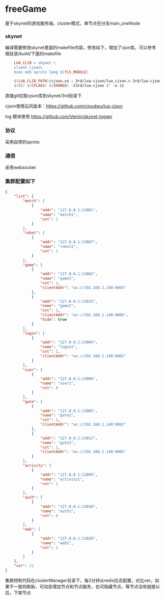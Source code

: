 # freeGame
基于skynet的游戏服务端，cluster模式，单节点在分支main_oneNode

### skynet
编译需要修改skynet里面的makefile内容，修改如下，增加了cjon库，可以参考根目录/build/下面的makefile

```makefile
    LUA_CLIB = skynet \
    client cjson\
    bson md5 sproto lpeg $(TLS_MODULE)
```

```makefile
    $(LUA_CLIB_PATH)/cjson.so : 3rd/lua-cjson/lua_cjson.c 3rd/lua-cjson/fpconv.c 3rd/lua-cjson/strbuf.c | $(LUA_CLIB_PATH)
	$(CC) $(CFLAGS) $(SHARED) -I3rd/lua-cjson $^ -o $@ 
```

直接git拉取cjson库到skynet/3rd目录下

cjson使用云风版本：https://github.com/cloudwu/lua-cjson

log 模块使用 https://github.com/Veinin/skynet-logger

### 协议
采用自带的sproto

### 通信
采用websocket

### 集群配置如下
``` json
{
    "list": {
        "match": [
            {
                "addr": "127.0.0.1:13001",
                "name": "match1",
                "cnt": 1
            }
        ],
        "robot": [
            {
                "addr": "127.0.0.1:13007",
                "name": "robot1",
                "cnt": 1
            }
        ],
        "game": [
            {
                "addr": "127.0.0.1:13002",
                "name": "game1",
                "cnt": 1,
                "clientAddr": "ws://192.168.1.140:9003"
            },
            {
                "addr": "127.0.0.1:13015",
                "name": "game2",
                "cnt": 1,
                "clientAddr": "ws://192.168.1.140:9006",
				"hide": true
            }
        ],
        "login": [
            {
                "addr": "127.0.0.1:13004",
                "name": "login1",
                "cnt": 1,
                "clientAddr": "ws://192.168.1.140:8002"
            }
        ],
        "user": [
            {
                "addr": "127.0.0.1:13006",
                "name": "user1",
                "cnt": 8
            }
        ],
        "gate": [
            {
                "addr": "127.0.0.1:13005",
                "name": "gate1",
                "cnt": 1,
                "clientAddr": "ws://192.168.1.140:9002"
            },
            {
                "addr": "127.0.0.1:13012",
                "name": "gate2",
                "cnt": 1,
                "clientAddr": "ws://192.168.1.140:9005"
            }
        ],
        "activity": [
            {
                "addr": "127.0.0.1:13009",
                "name": "activity1",
                "cnt": 1
            }
        ],
        "auth": [
            {
                "addr": "127.0.0.1:13010",
                "name": "auth1",
                "cnt": 8
            }
        ],
		"web": [
			{
                "addr": "127.0.0.1:13020",
                "name": "web1",
                "cnt": 1
            }
		]
    },
    "ver": 11
}
```

集群控制代码在clusterManager目录下，每2分钟从redis拉去配置，对比ver，如果不一致则刷新，可动态增加节点和节点服务，也可隐藏节点，等节点没有链接以后，下架节点